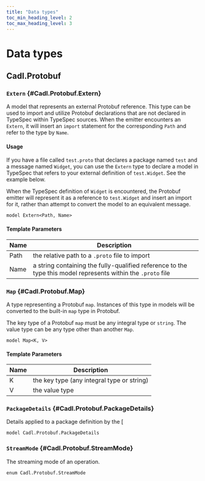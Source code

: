 ```yaml
---
title: "Data types"
toc_min_heading_level: 2
toc_max_heading_level: 3
---
```


# Data types

## Cadl.Protobuf

### `Extern` {#Cadl.Protobuf.Extern}

A model that represents an external Protobuf reference. This type can be used to import and utilize Protobuf
declarations that are not declared in TypeSpec within TypeSpec sources. When the emitter encounters an `Extern`, it
will insert an `import` statement for the corresponding `Path` and refer to the type by `Name`.

#### Usage

If you have a file called `test.proto` that declares a package named `test` and a message named `Widget`, you can
use the `Extern` type to declare a model in TypeSpec that refers to your external definition of `test.Widget`. See
the example below.

When the TypeSpec definition of `Widget` is encountered, the Protobuf emitter will represent it as a reference to
`test.Widget` and insert an import for it, rather than attempt to convert the model to an equivalent message.

```cadl
model Extern<Path, Name>
```

#### Template Parameters

| Name | Description                                                                                                  |
| ---- | ------------------------------------------------------------------------------------------------------------ |
| Path | the relative path to a `.proto` file to import                                                               |
| Name | a string containing the fully-qualified reference to the type this model represents within the `.proto` file |

### `Map` {#Cadl.Protobuf.Map}

A type representing a Protobuf `map`. Instances of this type in models will be converted to the built-in `map` type
in Protobuf.

The key type of a Protobuf `map` must be any integral type or `string`. The value type can be any type other than
another `Map`.

```cadl
model Map<K, V>
```

#### Template Parameters

| Name | Description                                |
| ---- | ------------------------------------------ |
| K    | the key type (any integral type or string) |
| V    | the value type                             |

### `PackageDetails` {#Cadl.Protobuf.PackageDetails}

Details applied to a package definition by the [

```cadl
model Cadl.Protobuf.PackageDetails
```

### `StreamMode` {#Cadl.Protobuf.StreamMode}

The streaming mode of an operation.

```cadl
enum Cadl.Protobuf.StreamMode
```
